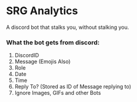 # SRG Analytics
A discord bot that stalks you, without stalking you.
### What the bot gets from discord:
1. DiscordID
2. Message (Emojis Also)
3. Role
4. Date
5. Time
6. Reply To? (Stored as ID of Message replying to)
7. Ignore Images, GIFs and other Bots
